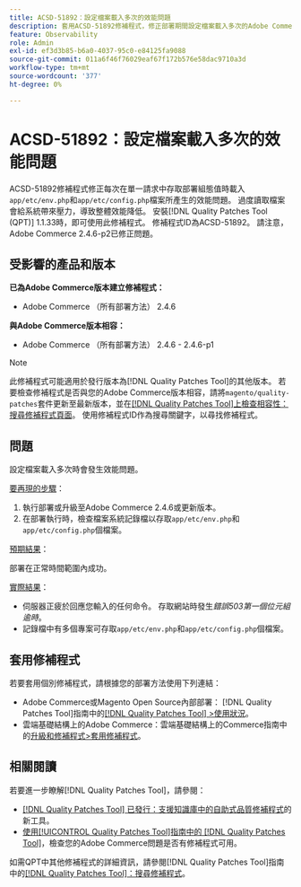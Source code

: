 ```yaml
---
title: ACSD-51892：設定檔案載入多次的效能問題
description: 套用ACSD-51892修補程式，修正部署期間設定檔案載入多次的Adobe Commerce效能問題。
feature: Observability
role: Admin
exl-id: ef3d3b85-b6a0-4037-95c0-e84125fa9088
source-git-commit: 011a6f46f76029eaf67f172b576e58dac9710a3d
workflow-type: tm+mt
source-wordcount: '377'
ht-degree: 0%

---
```


# ACSD-51892：設定檔案載入多次的效能問題

ACSD-51892修補程式修正每次在單一請求中存取部署組態值時載入`app/etc/env.php`和`app/etc/config.php`檔案所產生的效能問題。 過度讀取檔案會給系統帶來壓力，導致整體效能降低。 安裝[!DNL Quality Patches Tool (QPT)] 1.1.33時，即可使用此修補程式。 修補程式ID為ACSD-51892。 請注意，Adobe Commerce 2.4.6-p2已修正問題。

## 受影響的產品和版本

**已為Adobe Commerce版本建立修補程式：**

* Adobe Commerce （所有部署方法） 2.4.6

**與Adobe Commerce版本相容：**

* Adobe Commerce （所有部署方法） 2.4.6 - 2.4.6-p1

>[!NOTE]
>
>此修補程式可能適用於發行版本為[!DNL Quality Patches Tool]的其他版本。 若要檢查修補程式是否與您的Adobe Commerce版本相容，請將`magento/quality-patches`套件更新至最新版本，並在[[!DNL Quality Patches Tool]上檢查相容性：搜尋修補程式頁面](https://experienceleague.adobe.com/tools/commerce-quality-patches/index.html)。 使用修補程式ID作為搜尋關鍵字，以尋找修補程式。

## 問題

設定檔案載入多次時會發生效能問題。

<u>要再現的步驟</u>：

1. 執行部署或升級至Adobe Commerce 2.4.6或更新版本。
1. 在部署執行時，檢查檔案系統記錄檔以存取`app/etc/env.php`和`app/etc/config.php`個檔案。

<u>預期結果</u>：

部署在正常時間範圍內成功。

<u>實際結果</u>：

* 伺服器正疲於回應您輸入的任何命令。 存取網站時發生&#x200B;*錯誤503第一個位元組逾時*。
* 記錄檔中有多個專案可存取`app/etc/env.php`和`app/etc/config.php`個檔案。

## 套用修補程式

若要套用個別修補程式，請根據您的部署方法使用下列連結：

* Adobe Commerce或Magento Open Source內部部署： [!DNL Quality Patches Tool]指南中的[[!DNL Quality Patches Tool] >使用狀況](/help/tools/quality-patches-tool/usage.md)。
* 雲端基礎結構上的Adobe Commerce：雲端基礎結構上的Commerce指南中的[升級和修補程式>套用修補程式](https://experienceleague.adobe.com/docs/commerce-cloud-service/user-guide/develop/upgrade/apply-patches.html)。

## 相關閱讀

若要進一步瞭解[!DNL Quality Patches Tool]，請參閱：

* [[!DNL Quality Patches Tool] 已發行：支援知識庫中的自助式品質修補程式](https://experienceleague.adobe.com/en/docs/commerce-operations/tools/quality-patches-tool/quality-patches-tool-to-self-serve-quality-patches)的新工具。
* [使用[!UICONTROL Quality Patches Tool]指南中的 [!DNL Quality Patches Tool]](/help/tools/quality-patches-tool/patches-available-in-qpt/check-patch-for-magento-issue-with-magento-quality-patches.md)，檢查您的Adobe Commerce問題是否有修補程式可用。


如需QPT中其他修補程式的詳細資訊，請參閱[!DNL Quality Patches Tool]指南中的[[!DNL Quality Patches Tool]：搜尋修補程式](https://experienceleague.adobe.com/tools/commerce-quality-patches/index.html)。
